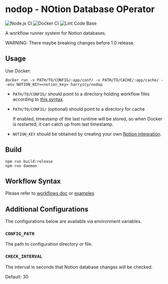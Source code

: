 # nodop - **NO**tion **D**atabase **OP**erator

![Node.js CI](https://github.com/harryzcy/nodop/actions/workflows/nodejs.yml/badge.svg)
![Docker CI](https://github.com/harryzcy/nodop/actions/workflows/docker.yml/badge.svg)
![Lint Code Base](https://github.com/harryzcy/nodop/actions/workflows/linter.yml/badge.svg)

A workflow runner system for Notion databases.

WARNING: There maybe breaking changes before 1.0 release.

## Usage

Use Docker:

```shell
docker run -v PATH/TO/CONFIG/:app/conf/ -v PATH/TO/CACHE/:app/cache/ --env NOTION_KEY=<notion_key> harryzcy/nodop
```

- `PATH/TO/CONFIG/` should point to a directory holding workflow files according to [this syntax](#workflow-syntax).
- `PATH/TO/CONFIG/` (optional) should point to a directory for cache

  If enabled, timestamp of the last runtime will be stored, so when Docker is restarted, it can catch up from last timestamp.

- `NOTION_KEY` should be obtained by creating your own [Notion integration](https://www.notion.so/my-integrations).

## Build

```shell
npm run build:release
npm run daemon
```

## Workflow Syntax

Please refer to [workflows doc](docs/workflows.md) or [examples](./examples/)

## Additional Configurations

The configurations below are available via environment variables.

### `CONFIG_PATH`

The path to configuration directory or file.

### `CHECK_INTERVAL`

The interval in seconds that Notion database changes will be checked.

Default: 30
